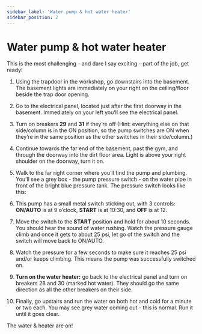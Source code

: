 ```yaml
---
sidebar_label: 'Water pump & hot water heater'
sidebar_position: 2
---
```

# Water pump & hot water heater

This is the most challenging \- and dare I say exciting \- part of the job, get ready\! 

1. Using the trapdoor in the workshop, go downstairs into the basement. The basement lights are immediately on your right on the ceiling/floor beside the trap door opening.   
2. Go to the electrical panel, located just after the first doorway in the basement. Immediately on your left you’ll see the electrical panel.  
3. Turn on breakers **29** and **31** if they’re off (Hint: everything else on that side/column is in the ON position, so the pump switches are ON when they’re in the same position as the other switches in their side/column.)  
     
4. Continue towards the far end of the basement, past the gym, and through the doorway into the dirt floor area. Light is above your right shoulder on the doorway, turn it on.   
5. Walk to the far right corner where you’ll find the pump and plumbing. You’ll see a grey box \- the pump pressure switch \- on the water pipe in front of the bright blue pressure tank. The pressure switch looks like this:   
     
6. This pump has a small metal switch sticking out, with 3 controls: **ON/AUTO** is at 9 o’clock, **START** is at 10:30, and **OFF** is at 12\.   
7. Move the switch to the  **START** position and hold for about 10 seconds. You should hear the sound of water rushing. Watch the pressure gauge climb and once it gets to about 25 psi, let go of the switch and the switch will move back to ON/AUTO.  
     
8. Watch the pressure for a few seconds to make sure it reaches 25 psi and/or keeps climbing. This means the pump was successfully switched on.   
9. **Turn on the water heater:** go back to the electrical panel and turn on breakers 28 and 30 (marked hot water). They should go the same direction as all the other breakers on their side.   
10. Finally, go upstairs and run the water on both hot and cold for a minute or two each. You may see grey water coming out \- this is normal. Run it until it goes clear. 

The water & heater are on\! 